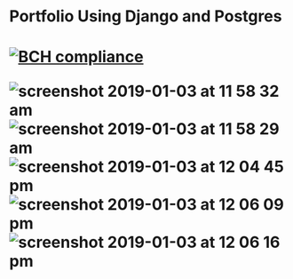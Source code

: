 <h1>Portfolio Using Django and Postgres<h1>
  
  [![BCH compliance](https://bettercodehub.com/edge/badge/Svaity/Portfolio-using-Django-Postgres?branch=master)](https://bettercodehub.com/)

![screenshot 2019-01-03 at 11 58 32 am](https://user-images.githubusercontent.com/43662680/50650916-ceed4500-0f4f-11e9-8e79-e2d0fd393304.png)
![screenshot 2019-01-03 at 11 58 29 am](https://user-images.githubusercontent.com/43662680/50650919-d0b70880-0f4f-11e9-9aee-4c4aabd5909c.png)
![screenshot 2019-01-03 at 12 04 45 pm](https://user-images.githubusercontent.com/43662680/50650926-d3196280-0f4f-11e9-8a63-05e8684b5385.png)
![screenshot 2019-01-03 at 12 06 09 pm](https://user-images.githubusercontent.com/43662680/50651015-11af1d00-0f50-11e9-8354-64afb462d21b.png)
![screenshot 2019-01-03 at 12 06 16 pm](https://user-images.githubusercontent.com/43662680/50651016-1378e080-0f50-11e9-81bc-6126b268f3a9.png)
